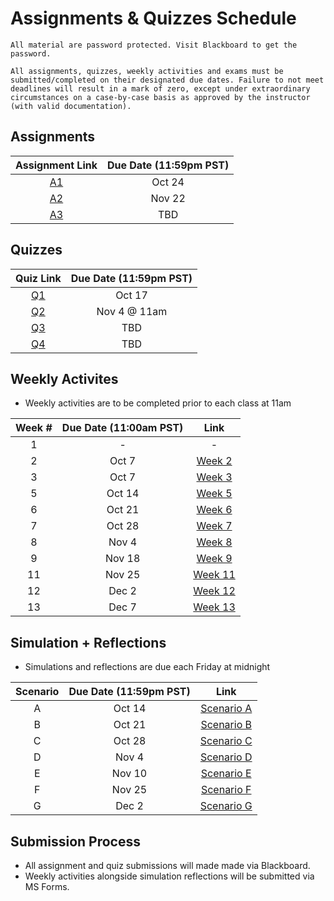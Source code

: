# Assignments & Quizzes Schedule

```{warning}
All material are password protected. Visit Blackboard to get the password.
```

```{tip}
All assignments, quizzes, weekly activities and exams must be submitted/completed on their designated due dates. Failure to not meet deadlines will result in a mark of zero, except under extraordinary circumstances on a case-by-case basis as approved by the instructor (with valid documentation).
```

## Assignments 

| Assignment Link | Due Date (11:59pm PST) |
|:---------------:|:----------------------:|
|      [A1](https://docs.google.com/document/d/e/2PACX-1vS1lkyV0hx0xxjy5O-XIPby6wF3k9K4uLMq-l4CjjTSZCxVufnkiy7iAEEu0vmit4KeTlnfhtNLT-9b/pub)     |         Oct 24         |
|      [A2](https://jstrieb.github.io/link-lock/#eyJ2IjoiMC4wLjEiLCJlIjoiSXhpVFRUelEyQTIxUlEzMTBMaS91ZzZObjl5NXZ6VkJvL2dsb3dNZ2tSQVFhMllPWHFObzZMUzN2d0JTRk0wN3NnYTI4TGI3alJKL0ZaZ0MrOUpEMUZGaFdBcmdGMWVzZGc5UGYxdkpKMU9nUjZmTGxHYkEvTWVjTzJKNEdIdHFOVGtjQ2VJb3NMU21xcGgzVkVEUVFHenFjRVdyVmxKZEZtc1RGaG55WC80ZUw0USs2QTVzUVhPREduOUpMR3c9IiwiaSI6Im1vUHFDMUZ1VGprNEtmclgifQ==)     |          Nov 22         |
|      [A3]()     |         TBD        |

## Quizzes

| Quiz Link | Due Date (11:59pm PST) |
|:---------:|:----------------------:|
|   [Q1](https://jstrieb.github.io/link-lock/#eyJ2IjoiMC4wLjEiLCJlIjoicm9ldXVLZTNWOVcxWXNVRzJEYTg3SDgxbUV0WXdYS0ZYQ1RxakRyUGM1ajhSWTd0cktIVmpmNVlaNTZIVTY2eHJYb0luUE1HWnlseUs0dzdJNEczZlBhWkQ1amhNQXhUcGZjWFo4Y3JXRVRDb0dVdzJib1A2NXphOGhFRHdkMFI2cEsvaHV2cTBGSDcxQWZHSkN4WElQS2tZQVZXSUdwMmNVcTFENlhZTlZjNjhjaGl6U2ZOZzRldWpGN29yaE09IiwiaSI6IlZ2WWVCRk9zK3MwWnYrY0IifQ==)  |         Oct 17         |
|   [Q2](https://jstrieb.github.io/link-lock/#eyJ2IjoiMC4wLjEiLCJlIjoicHExc3hHU00zcU93cm96K21PaDBnbmJ3b0poNXUvd2tSRFY5S2FaODE3RUVGNk10cEd3dndCRC9nM1hpd01WRmFieHZFbk5xbzZxbHZxR2VrSmU0aHZ4Y0pMWVhpMURBTW52cThNaDBzQnBwdlNFSUhjb29HRHdwS1NPd0F0eUZvUzJuK2hwTnQzWUZONkJZdldEZDZGazBnZDZWZ0VQNDJvOUdJS0hMc0QwaTBhVlh5OGdxUERteHpsNVdXSVE9IiwiaSI6IjhWenJkTEdDR0ZPb0lHUVoifQ==)  |         Nov 4 @ 11am       |
|   [Q3]()  |         TBD         |
|   [Q4]()  |          TBD         |

## Weekly Activites

- Weekly activities are to be completed prior to each class at 11am

| Week # | Due Date (11:00am PST) | Link |
|:------:|:----------------------:|:------:|
|    1   |            -           | -|
|    2   |          Oct 7         | [Week 2](https://forms.office.com/r/At2fhkXZLx) |
|    3   |          Oct 7         | [Week 3](https://forms.office.com/r/D3EjFXnfzC) |
|    5   |         Oct 14         | [Week 5](https://forms.office.com/r/kqmgzxpfCi) |
|    6   |         Oct 21         | [Week 6](https://forms.office.com/r/2j4FAVjAew) |
|    7   |         Oct 28         | [Week 7](https://forms.office.com/r/R7yKaXUZRU) | 
|    8   |          Nov 4         | [Week 8](https://forms.office.com/r/zAFP8BKUUv) | 
|    9   |         Nov 18         | [Week 9](https://forms.office.com/r/UCLKdgSdbB) |
|   11   |         Nov 25         | [Week 11](https://forms.office.com/r/aYex2qGj2j) |
|   12   |          Dec 2         | [Week 12](https://forms.office.com/r/kpsQaw07r7) |
|   13   |          Dec 7         | [Week 13](https://forms.office.com/r/b564NLxFi7) |

## Simulation + Reflections 

- Simulations and reflections are due each Friday at midnight

|Scenario| Due Date (11:59pm PST) | Link |
|:------:|:----------------------:|:----:|
|    A   |         Oct 14         | [Scenario A](https://forms.office.com/r/mvTYjXj9pz) |
|    B   |         Oct 21         | [Scenario B](https://forms.office.com/r/FpmXVYy0pg) |
|    C   |         Oct 28         | [Scenario C](https://forms.office.com/r/sdPfVvuwFu) |
|    D   |          Nov 4         | [Scenario D](https://forms.office.com/r/wGNpp17b2b) |
|    E   |         Nov 10         | [Scenario E](https://forms.office.com/r/wsuFJV3quW) |
|    F   |         Nov 25         | [Scenario F](https://forms.office.com/r/rgzx86FMMJ) |
|    G   |          Dec 2         | [Scenario G](https://forms.office.com/r/KGjLR1hUkj) |

## Submission Process

- All assignment and quiz submissions will made made via Blackboard.
- Weekly activities alongside simulation reflections will be submitted via MS Forms.


